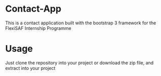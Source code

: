 # Contact-App
This is a  contact application built with the bootstrap 3 framework for the FlexiSAF Internship Programme

# Usage
Just clone the repository into your project or download the zip file, and extract into your project
